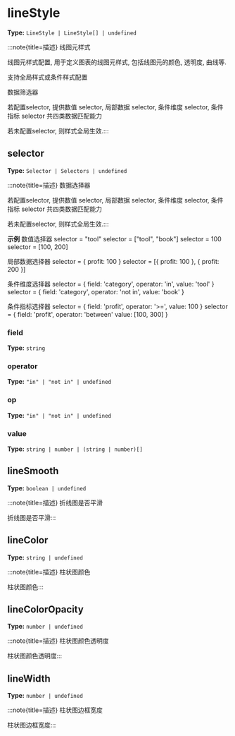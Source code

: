 # lineStyle

**Type:** `LineStyle | LineStyle[] | undefined`

:::note{title=描述}
线图元样式



线图元样式配置, 用于定义图表的线图元样式, 包括线图元的颜色, 透明度, 曲线等.

支持全局样式或条件样式配置

数据筛选器

若配置selector, 提供数值 selector, 局部数据 selector, 条件维度 selector, 条件指标 selector 共四类数据匹配能力

若未配置selector, 则样式全局生效.:::


## selector

**Type:** `Selector | Selectors | undefined`

:::note{title=描述}
数据选择器



若配置selector, 提供数值 selector, 局部数据 selector, 条件维度 selector, 条件指标 selector 共四类数据匹配能力

若未配置selector, 则样式全局生效.:::

**示例**
数值选择器
selector = "tool"
selector = ["tool", "book"]
selector = 100
selector = [100, 200]

局部数据选择器
selector = { profit: 100 }
selector = [{ profit: 100 }, { profit: 200 }]

条件维度选择器
selector = {
field: 'category',
operator: 'in',
value: 'tool'
}
selector = {
field: 'category',
operator: 'not in',
value: 'book'
}

条件指标选择器
selector = {
field: 'profit',
operator: '>=',
value: 100
}
selector = {
field: 'profit',
operator: 'between'
value: [100, 300]
}



### field

**Type:** `string`

### operator

**Type:** `"in" | "not in" | undefined`

### op

**Type:** `"in" | "not in" | undefined`

### value

**Type:** `string | number | (string | number)[]`

## lineSmooth

**Type:** `boolean | undefined`

:::note{title=描述}
折线图是否平滑



折线图是否平滑:::

## lineColor

**Type:** `string | undefined`

:::note{title=描述}
柱状图颜色



柱状图颜色:::

## lineColorOpacity

**Type:** `number | undefined`

:::note{title=描述}
柱状图颜色透明度



柱状图颜色透明度:::

## lineWidth

**Type:** `number | undefined`

:::note{title=描述}
柱状图边框宽度



柱状图边框宽度:::

